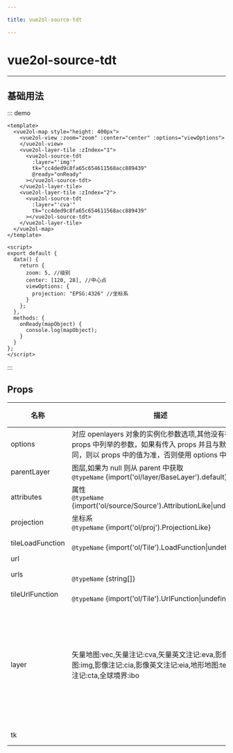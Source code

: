 ```yaml
---

title: vue2ol-source-tdt

---
```


# vue2ol-source-tdt

---

## 基础用法

::: demo

```vue
<template>
  <vue2ol-map style="height: 400px">
    <vue2ol-view :zoom="zoom" :center="center" :options="viewOptions">
    </vue2ol-view>
    <vue2ol-layer-tile :zIndex="1">
      <vue2ol-source-tdt
        :layer="'img'"
        tk="cc4ded9c8fa65c654611568acc889439"
        @ready="onReady"
      ></vue2ol-source-tdt>
    </vue2ol-layer-tile>
    <vue2ol-layer-tile :zIndex="2">
      <vue2ol-source-tdt
        :layer="'cva'"
        tk="cc4ded9c8fa65c654611568acc889439"
      ></vue2ol-source-tdt>
    </vue2ol-layer-tile>
  </vue2ol-map>
</template>

<script>
export default {
  data() {
    return {
      zoom: 5, //级别
      center: [120, 28], //中心点
      viewOptions: {
        projection: "EPSG:4326" //坐标系
      }
    };
  },
  methods: {
    onReady(mapObject) {
      console.log(mapObject);
    }
  }
};
</script>
```

:::

## Props

| 名称             | 描述                                                                                                                                                  | 类型           | 取值范围                                                                        | 默认值                                   |
| ---------------- | ----------------------------------------------------------------------------------------------------------------------------------------------------- | -------------- | ------------------------------------------------------------------------------- | ---------------------------------------- |
| options          | 对应 openlayers 对象的实例化参数选项,其他没有在 props 中列举的参数，如果有传入 props 并且与默认值不同，则以 props 中的值为准，否则使用 options 中的值 | object         | -                                                                               |                                          |
| parentLayer      | 图层,如果为 null 则从 parent 中获取<br/>`@typeName` {import('ol/layer/BaseLayer').default}                                                            | object         | -                                                                               |                                          |
| attributes       | 属性<br/>`@typeName` {import('ol/source/Source').AttributionLike\|undefined}                                                                          | object         | -                                                                               |                                          |
| projection       | 坐标系<br/>`@typeName` {import('ol/proj').ProjectionLike}                                                                                             | string\|object | -                                                                               | "EPSG:4326"                              |
| tileLoadFunction | <br/>`@typeName` {import('ol/Tile').LoadFunction\|undefined}                                                                                          | func           | -                                                                               |                                          |
| url              |                                                                                                                                                       | string         | -                                                                               |                                          |
| urls             | <br/>`@typeName` {string[]}                                                                                                                           | array          | -                                                                               |                                          |
| tileUrlFunction  | <br/>`@typeName` {import('ol/Tile').UrlFunction\|undefined}                                                                                           | func           | -                                                                               |                                          |
| layer            | 矢量地图:vec,矢量注记:cva,矢量英文注记:eva,影像地图:img,影像注记:cia,影像英文注记:eia,地形地图:ter,地形注记:cta,全球境界:ibo                          | string         | `"vec" \| "cva" \| "eva" \| "img" \| "cia" \| "eia" \| "ter" \| "cta" \| "ibo"` | "img"                                    |
| tk               |                                                                                                                                                       | string         | -                                                                               | () => "cc4ded9c8fa65c654611568acc889439" |
